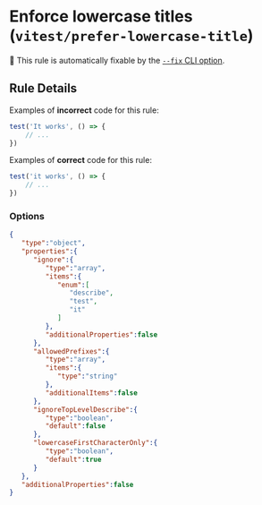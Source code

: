 # Enforce lowercase titles (`vitest/prefer-lowercase-title`)


🔧 This rule is automatically fixable by the [`--fix` CLI option](https://eslint.org/docs/latest/user-guide/command-line-interface#--fix).

<!-- end auto-generated rule header -->

## Rule Details

Examples of **incorrect** code for this rule:

```js
test('It works', () => {
	// ...
})
```

Examples of **correct** code for this rule:

```js
test('it works', () => {
	// ...
})
```


### Options

```json
{
   "type":"object",
   "properties":{
      "ignore":{
         "type":"array",
         "items":{
            "enum":[
               "describe",
               "test",
               "it"
            ]
         },
         "additionalProperties":false
      },
      "allowedPrefixes":{
         "type":"array",
         "items":{
            "type":"string"
         },
         "additionalItems":false
      },
      "ignoreTopLevelDescribe":{
         "type":"boolean",
         "default":false
      },
      "lowercaseFirstCharacterOnly":{
         "type":"boolean",
         "default":true
      }
   },
   "additionalProperties":false
}
```